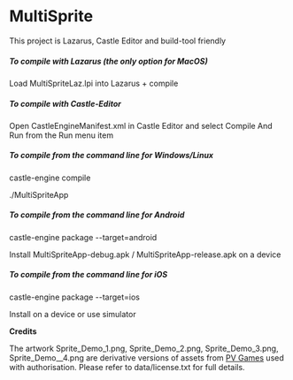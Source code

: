# MultiSprite

This project is Lazarus, Castle Editor and build-tool friendly

##### To compile with Lazarus (the only option for MacOS)

Load MultiSpriteLaz.lpi into Lazarus + compile

##### To compile with Castle-Editor

Open CastleEngineManifest.xml in Castle Editor and select Compile And Run from the Run menu item

##### To compile from the command line for Windows/Linux

castle-engine compile

./MultiSpriteApp

##### To compile from the command line for Android

castle-engine package  --target=android

Install MultiSpriteApp-debug.apk / MultiSpriteApp-release.apk on a device

##### To compile from the command line for iOS

castle-engine package  --target=ios

Install on a device or use simulator

**Credits**

The artwork Sprite_Demo_1.png, Sprite_Demo_2.png, Sprite_Demo_3.png, Sprite_Demo__4.png are derivative versions of assets from [PV Games](https://pvgames.itch.io) used with authorisation. Please refer to data/license.txt for full details.



